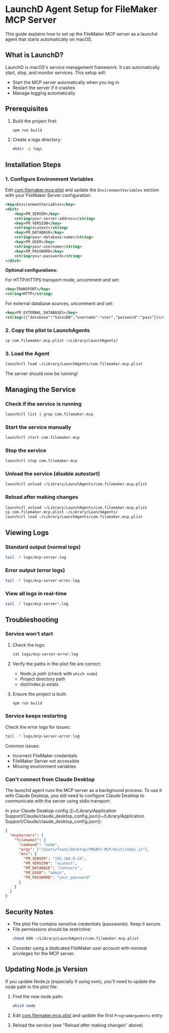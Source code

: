 # LaunchD Agent Setup for FileMaker MCP Server

This guide explains how to set up the FileMaker MCP server as a launchd agent that starts automatically on macOS.

## What is LaunchD?

LaunchD is macOS's service management framework. It can automatically start, stop, and monitor services. This setup will:
- Start the MCP server automatically when you log in
- Restart the server if it crashes
- Manage logging automatically

## Prerequisites

1. Build the project first:
   ```bash
   npm run build
   ```

2. Create a logs directory:
   ```bash
   mkdir -p logs
   ```

## Installation Steps

### 1. Configure Environment Variables

Edit [com.filemaker.mcp.plist](com.filemaker.mcp.plist) and update the `EnvironmentVariables` section with your FileMaker Server configuration:

```xml
<key>EnvironmentVariables</key>
<dict>
    <key>FM_SERVER</key>
    <string>your-server-address</string>
    <key>FM_VERSION</key>
    <string>vLatest</string>
    <key>FM_DATABASE</key>
    <string>your-database-name</string>
    <key>FM_USER</key>
    <string>your-username</string>
    <key>FM_PASSWORD</key>
    <string>your-password</string>
</dict>
```

**Optional configurations:**

For HTTP/HTTPS transport mode, uncomment and set:
```xml
<key>TRANSPORT</key>
<string>HTTP</string>
```

For external database sources, uncomment and set:
```xml
<key>FM_EXTERNAL_DATABASES</key>
<string>[{"database":"SalesDB","username":"user","password":"pass"}]</string>
```

### 2. Copy the plist to LaunchAgents

```bash
cp com.filemaker.mcp.plist ~/Library/LaunchAgents/
```

### 3. Load the Agent

```bash
launchctl load ~/Library/LaunchAgents/com.filemaker.mcp.plist
```

The server should now be running!

## Managing the Service

### Check if the service is running
```bash
launchctl list | grep com.filemaker.mcp
```

### Start the service manually
```bash
launchctl start com.filemaker.mcp
```

### Stop the service
```bash
launchctl stop com.filemaker.mcp
```

### Unload the service (disable autostart)
```bash
launchctl unload ~/Library/LaunchAgents/com.filemaker.mcp.plist
```

### Reload after making changes
```bash
launchctl unload ~/Library/LaunchAgents/com.filemaker.mcp.plist
cp com.filemaker.mcp.plist ~/Library/LaunchAgents/
launchctl load ~/Library/LaunchAgents/com.filemaker.mcp.plist
```

## Viewing Logs

### Standard output (normal logs)
```bash
tail -f logs/mcp-server.log
```

### Error output (error logs)
```bash
tail -f logs/mcp-server-error.log
```

### View all logs in real-time
```bash
tail -f logs/mcp-server*.log
```

## Troubleshooting

### Service won't start

1. Check the logs:
   ```bash
   cat logs/mcp-server-error.log
   ```

2. Verify the paths in the plist file are correct:
   - Node.js path (check with `which node`)
   - Project directory path
   - dist/index.js exists

3. Ensure the project is built:
   ```bash
   npm run build
   ```

### Service keeps restarting

Check the error logs for issues:
```bash
tail -f logs/mcp-server-error.log
```

Common issues:
- Incorrect FileMaker credentials
- FileMaker Server not accessible
- Missing environment variables

### Can't connect from Claude Desktop

The launchd agent runs the MCP server as a background process. To use it with Claude Desktop, you still need to configure Claude Desktop to communicate with the server using stdio transport.

In your Claude Desktop config ([~/Library/Application Support/Claude/claude_desktop_config.json](~/Library/Application Support/Claude/claude_desktop_config.json)):

```json
{
  "mcpServers": {
    "filemaker": {
      "command": "node",
      "args": ["/Users/fsans/Desktop/FMDAPI-MCP/dist/index.js"],
      "env": {
        "FM_SERVER": "192.168.0.24",
        "FM_VERSION": "vLatest",
        "FM_DATABASE": "Contacts",
        "FM_USER": "admin",
        "FM_PASSWORD": "your_password"
      }
    }
  }
}
```

## Security Notes

- The plist file contains sensitive credentials (passwords). Keep it secure.
- File permissions should be restrictive:
  ```bash
  chmod 600 ~/Library/LaunchAgents/com.filemaker.mcp.plist
  ```
- Consider using a dedicated FileMaker user account with minimal privileges for the MCP server.

## Updating Node.js Version

If you update Node.js (especially if using nvm), you'll need to update the node path in the plist file:

1. Find the new node path:
   ```bash
   which node
   ```

2. Edit [com.filemaker.mcp.plist](com.filemaker.mcp.plist) and update the first `ProgramArguments` entry

3. Reload the service (see "Reload after making changes" above)
